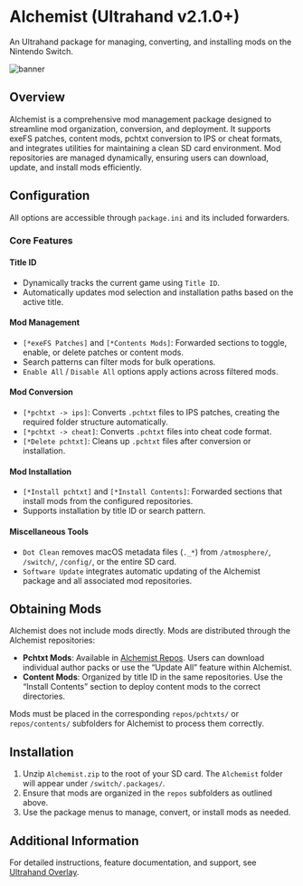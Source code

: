 # Alchemist (Ultrahand v2.1.0+)
An Ultrahand package for managing, converting, and installing mods on the Nintendo Switch.

![banner](.pics/banner.png)

## Overview

Alchemist is a comprehensive mod management package designed to streamline mod organization, conversion, and deployment. It supports exeFS patches, content mods, pchtxt conversion to IPS or cheat formats, and integrates utilities for maintaining a clean SD card environment. Mod repositories are managed dynamically, ensuring users can download, update, and install mods efficiently.

## Configuration

All options are accessible through `package.ini` and its included forwarders.

### Core Features

#### Title ID
- Dynamically tracks the current game using `Title ID`.  
- Automatically updates mod selection and installation paths based on the active title.

#### Mod Management
- `[*exeFS Patches]` and `[*Contents Mods]`: Forwarded sections to toggle, enable, or delete patches or content mods.  
- Search patterns can filter mods for bulk operations.  
- `Enable All` / `Disable All` options apply actions across filtered mods.

#### Mod Conversion
- `[*pchtxt -> ips]`: Converts `.pchtxt` files to IPS patches, creating the required folder structure automatically.  
- `[*pchtxt -> cheat]`: Converts `.pchtxt` files into cheat code format.  
- `[*Delete pchtxt]`: Cleans up `.pchtxt` files after conversion or installation.

#### Mod Installation
- `[*Install pchtxt]` and `[*Install Contents]`: Forwarded sections that install mods from the configured repositories.  
- Supports installation by title ID or search pattern.

#### Miscellaneous Tools
- `Dot Clean` removes macOS metadata files (`._*`) from `/atmosphere/`, `/switch/`, `/config/`, or the entire SD card.  
- `Software Update` integrates automatic updating of the Alchemist package and all associated mod repositories.

## Obtaining Mods

Alchemist does not include mods directly. Mods are distributed through the Alchemist repositories:

- **Pchtxt Mods**: Available in [Alchemist Repos](https://github.com/ppkantorski/Alchemist-Repos). Users can download individual author packs or use the “Update All” feature within Alchemist.  
- **Content Mods**: Organized by title ID in the same repositories. Use the “Install Contents” section to deploy content mods to the correct directories.

Mods must be placed in the corresponding `repos/pchtxts/` or `repos/contents/` subfolders for Alchemist to process them correctly.

## Installation

1. Unzip `Alchemist.zip` to the root of your SD card. The `Alchemist` folder will appear under `/switch/.packages/`.  
2. Ensure that mods are organized in the `repos` subfolders as outlined above.  
3. Use the package menus to manage, convert, or install mods as needed.

## Additional Information

For detailed instructions, feature documentation, and support, see [Ultrahand Overlay](https://github.com/ppkantorski/Ultrahand-Overlay).
